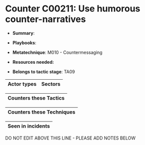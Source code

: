 # Counter C00211: Use humorous counter-narratives

* **Summary**: 

* **Playbooks**: 

* **Metatechnique**: M010 - Countermessaging

* **Resources needed:** 

* **Belongs to tactic stage**: TA09


| Actor types | Sectors |
| ----------- | ------- |



| Counters these Tactics |
| ---------------------- |



| Counters these Techniques |
| ------------------------- |



| Seen in incidents |
| ----------------- |


DO NOT EDIT ABOVE THIS LINE - PLEASE ADD NOTES BELOW